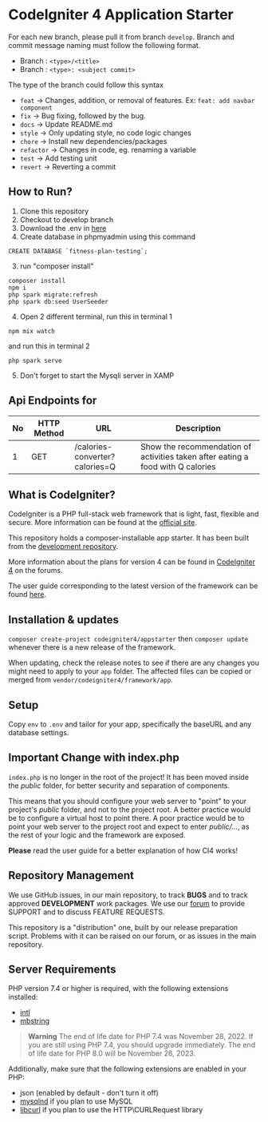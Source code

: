 # CodeIgniter 4 Application Starter

For each new branch, please pull it from branch `develop`. Branch and commit message naming must follow the following format.

-   Branch : `<type>/<title>`
-   Branch : `<type>: <subject commit>`

The type of the branch could follow this syntax

-   `feat` → Changes, addition, or removal of features. Ex: `feat: add navbar component`
-   `fix` → Bug fixing, followed by the bug.
-   `docs` → Update README.md
-   `style` → Only updating style, no code logic changes
-   `chore` → Install new dependencies/packages
-   `refactor` → Changes in code, eg. renaming a variable
-   `test` → Add testing unit
-   `revert` → Reverting a commit

## How to Run?
1. Clone this repository
2. Checkout to develop branch
3. Download the .env in [here](https://drive.google.com/file/d/1JKnG2Lh-D2Faa1T2705BHDhjjO0dq3lb/view?usp=sharing)
4. Create database in phpmyadmin using this command
```
CREATE DATABASE `fitness-plan-testing`;
```
3. run "composer install"
```
composer install
npm i
php spark migrate:refresh
php spark db:seed UserSeeder
```
4. Open 2 different terminal, run this in terminal 1
```
npm mix watch
```  
and run this in terminal 2 
```
php spark serve
``````
5. Don't forget to start the Mysqli server in XAMP

## Api Endpoints for
| No  | HTTP Method | URL        | Description                           |
| --- | ----------- | ---------- | ------------------------------------- |
| 1   | GET         | /calories-converter?calories=Q     | Show the recommendation of activities taken after eating a food with Q calories   |


## What is CodeIgniter?

CodeIgniter is a PHP full-stack web framework that is light, fast, flexible and secure.
More information can be found at the [official site](https://codeigniter.com).

This repository holds a composer-installable app starter.
It has been built from the
[development repository](https://github.com/codeigniter4/CodeIgniter4).

More information about the plans for version 4 can be found in [CodeIgniter 4](https://forum.codeigniter.com/forumdisplay.php?fid=28) on the forums.

The user guide corresponding to the latest version of the framework can be found
[here](https://codeigniter4.github.io/userguide/).

## Installation & updates

`composer create-project codeigniter4/appstarter` then `composer update` whenever
there is a new release of the framework.

When updating, check the release notes to see if there are any changes you might need to apply
to your `app` folder. The affected files can be copied or merged from
`vendor/codeigniter4/framework/app`.

## Setup

Copy `env` to `.env` and tailor for your app, specifically the baseURL
and any database settings.

## Important Change with index.php

`index.php` is no longer in the root of the project! It has been moved inside the *public* folder,
for better security and separation of components.

This means that you should configure your web server to "point" to your project's *public* folder, and
not to the project root. A better practice would be to configure a virtual host to point there. A poor practice would be to point your web server to the project root and expect to enter *public/...*, as the rest of your logic and the
framework are exposed.

**Please** read the user guide for a better explanation of how CI4 works!

## Repository Management

We use GitHub issues, in our main repository, to track **BUGS** and to track approved **DEVELOPMENT** work packages.
We use our [forum](http://forum.codeigniter.com) to provide SUPPORT and to discuss
FEATURE REQUESTS.

This repository is a "distribution" one, built by our release preparation script.
Problems with it can be raised on our forum, or as issues in the main repository.

## Server Requirements

PHP version 7.4 or higher is required, with the following extensions installed:

- [intl](http://php.net/manual/en/intl.requirements.php)
- [mbstring](http://php.net/manual/en/mbstring.installation.php)

> **Warning**
> The end of life date for PHP 7.4 was November 28, 2022. If you are
> still using PHP 7.4, you should upgrade immediately. The end of life date
> for PHP 8.0 will be November 26, 2023.

Additionally, make sure that the following extensions are enabled in your PHP:

- json (enabled by default - don't turn it off)
- [mysqlnd](http://php.net/manual/en/mysqlnd.install.php) if you plan to use MySQL
- [libcurl](http://php.net/manual/en/curl.requirements.php) if you plan to use the HTTP\CURLRequest library
